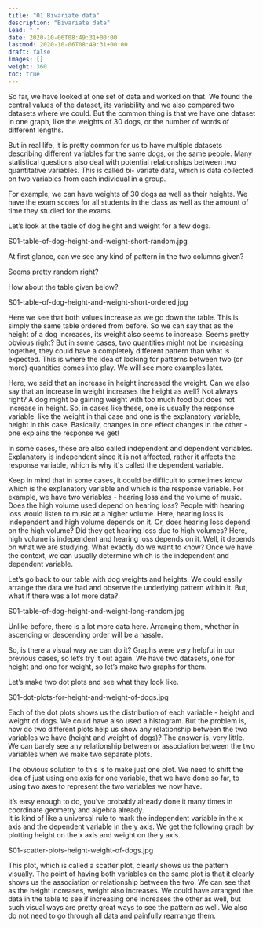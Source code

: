 ```yaml
---
title: "01 Bivariate data"
description: "Bivariate data"
lead: " "
date: 2020-10-06T08:49:31+00:00
lastmod: 2020-10-06T08:49:31+00:00
draft: false
images: []
weight: 360
toc: true
---
```


So far, we have looked at one set of data and worked on that. We found the central values of the dataset, its variability and we also compared two datasets where we could. But the common thing is that we have one dataset in one graph, like the weights of 30 dogs, or the number of words of different lengths. 

But in real life, it is pretty common for us to have multiple datasets describing different variables  for the same dogs, or the same people. Many statistical questions also deal with potential relationships between two quantitative variables. This is called bi- variate data, which is data collected on two variables from each individual in a group. 

For example, we can have weights of 30 dogs as well as their heights. We have the exam scores for all students in the class as well as the amount of time they studied for the exams.


Let’s look at the table of dog height and weight for a few dogs.

S01-table-of-dog-height-and-weight-short-random.jpg

At first glance, can we see any kind of pattern in the two columns given?

Seems pretty random right? 

How about the table given below?

S01-table-of-dog-height-and-weight-short-ordered.jpg

Here we see that both values increase as we go down the table. This is simply the same table ordered from before. So we can say that as the height of a dog increases, its weight also seems to increase. Seems pretty obvious right? But in some cases, two quantities might not be increasing together, they could have a completely different pattern than what is expected. This is where the idea of looking for patterns between two (or more) quantities comes into play. We will see more examples later. 

Here, we said that an increase in height increased the weight. Can we also say that an increase in weight increases the height as well? Not always right? A dog might be gaining weight with too much food but does not increase in height. So, in cases like these, one is usually the response variable, like the weight in thai case and one is the explanatory variable, height in this case. Basically, changes in one effect changes in the other - one explains the response we get!

In some cases, these are also called independent and dependent variables. Explanatory is independent since it is not affected, rather it affects the response variable, which is why it's called the dependent variable. 

Keep in mind that in some cases, it could be difficult to sometimes know which is the explanatory variable and which is the response variable. For example, we have two variables - hearing loss and the volume of music. Does the high volume used depend on hearing loss? People with hearing loss would listen to music at a higher volume. Here, hearing loss is independent and high volume depends on it. Or, does hearing loss depend on the high volume? Did they get hearing loss due to high volumes? Here, high volume is independent and hearing loss depends on it. Well, it depends on what we are studying. What exactly do we want to know? Once we have the context, we can usually determine which is the independent and dependent variable. 
 

Let’s go back to our table with dog weights and heights. We could easily arrange the data we had and observe the underlying pattern within it. But, what if there was a lot more data?

S01-table-of-dog-height-and-weight-long-random.jpg

Unlike before, there is a lot more data here. Arranging them, whether in ascending or descending order will be a hassle. 

So, is there a visual way we can do it? Graphs were very helpful in our previous cases, so let’s try it out again. We have two datasets, one for height and one for weight, so let’s make two graphs for them.

Let’s make two dot plots and see what they look like. 

S01-dot-plots-for-height-and-weight-of-dogs.jpg



Each of the dot plots shows us the distribution of each variable - height and weight of dogs. We could have also used a histogram. But the problem is, how do two different plots help us show any relationship between the two variables we have (height and weight of dogs)? The answer is, very little. We can barely see any relationship between or association between the two variables when we make two separate plots. 

The obvious solution to this is to make just one plot. We need to shift the idea of just using one axis for one variable, that we have done so far, to using two axes to represent the two variables we now have.

It’s easy enough to do, you’ve probably already done it many times in coordinate geometry and algebra already.  
It is kind of like a universal rule to mark the independent variable in the x axis and the dependent variable in the y axis. We get the following graph by plotting height on the x axis and weight on the y axis. 

S01-scatter-plots-height-weight-of-dogs.jpg


This plot, which is called a scatter plot, clearly shows us the pattern visually. The point of having both variables on the same plot is that it clearly shows us the association or relationship between the two. We can see that as the height increases, weight also increases. We could have arranged the data in the table to see if increasing one increases the other as well, but such visual ways are pretty great ways to see the pattern as well. We also do not need to go through all data and painfully rearrange them. 

